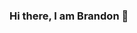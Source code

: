 ### Hi there, I am Brandon 👋

<!--
- 🔭 I’m currently working on a Web project
- 🌱 I’m currently learning Python
- 👯 I’m looking to collaborate on a JavaScript,Python project 
- 💬 Ask me about Javascript or Python
- 📫 How to reach me: On Twitter @kalinaki_code
- 😄 Pronouns: Him
- ⚡ Fun fact: I love Coding!
-->
